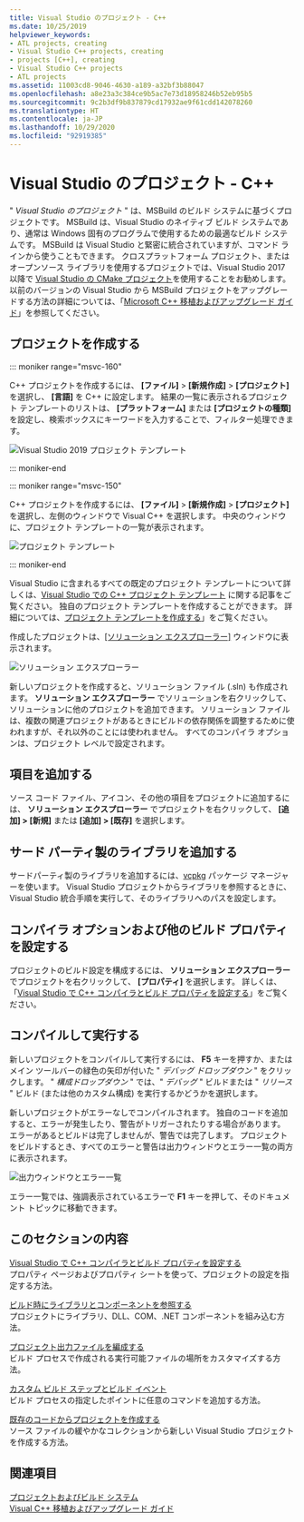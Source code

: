 ```yaml
---
title: Visual Studio のプロジェクト - C++
ms.date: 10/25/2019
helpviewer_keywords:
- ATL projects, creating
- Visual Studio C++ projects, creating
- projects [C++], creating
- Visual Studio C++ projects
- ATL projects
ms.assetid: 11003cd8-9046-4630-a189-a32bf3b88047
ms.openlocfilehash: a8e23a3c384ce9b5ac7e73d18958246b52eb95b5
ms.sourcegitcommit: 9c2b3df9b837879cd17932ae9f61cdd142078260
ms.translationtype: HT
ms.contentlocale: ja-JP
ms.lasthandoff: 10/29/2020
ms.locfileid: "92919385"
---
```

# <a name="visual-studio-projects---c"></a>Visual Studio のプロジェクト - C++

" *Visual Studio のプロジェクト* " は、MSBuild のビルド システムに基づくプロジェクトです。 MSBuild は、Visual Studio のネイティブ ビルド システムであり、通常は Windows 固有のプログラムで使用するための最適なビルド システムです。 MSBuild は Visual Studio と緊密に統合されていますが、コマンド ラインから使うこともできます。 クロスプラットフォーム プロジェクト、またはオープンソース ライブラリを使用するプロジェクトでは、Visual Studio 2017 以降で [Visual Studio の CMake プロジェクト](cmake-projects-in-visual-studio.md)を使用することをお勧めします。 以前のバージョンの Visual Studio から MSBuild プロジェクトをアップグレードする方法の詳細については、「[Microsoft C++ 移植およびアップグレード ガイド](../porting/visual-cpp-porting-and-upgrading-guide.md)」を参照してください。

## <a name="create-a-project"></a>プロジェクトを作成する

::: moniker range="msvc-160"

C++ プロジェクトを作成するには、 **[ファイル]**  >  **[新規作成]**  >  **[プロジェクト]** を選択し、 **[言語]** を C++ に設定します。 結果の一覧に表示されるプロジェクト テンプレートのリストは、 **[プラットフォーム]** または **[プロジェクトの種類]** を設定し、検索ボックスにキーワードを入力することで、フィルター処理できます。

   ![Visual Studio 2019 プロジェクト テンプレート](../build/media/vs2019-choose-console-app.png "Visual Studio 2019 の [新しいプロジェクト] ダイアログ")

::: moniker-end

::: moniker range="msvc-150"

C++ プロジェクトを作成するには、 **[ファイル]**  >  **[新規作成]**  >  **[プロジェクト]** を選択し、左側のウィンドウで Visual C++ を選択します。 中央のウィンドウに、プロジェクト テンプレートの一覧が表示されます。

   ![プロジェクト テンプレート](../overview/media/vs2017-new-project.png "Visual Studio 2017 の [新しいプロジェクト] ダイアログ")

::: moniker-end

Visual Studio に含まれるすべての既定のプロジェクト テンプレートについて詳しくは、[Visual Studio での C++ プロジェクト テンプレート](reference/visual-cpp-project-types.md) に関する記事をご覧ください。 独自のプロジェクト テンプレートを作成することができます。 詳細については、[プロジェクト テンプレートを作成する](/visualstudio/ide/how-to-create-project-templates)」をご覧ください。

作成したプロジェクトは、[[ソリューション エクスプローラー]](/visualstudio/ide/solutions-and-projects-in-visual-studio) ウィンドウに表示されます。

   ![ソリューション エクスプローラー](media/mathlibrary-solution-explorer-153.png)

新しいプロジェクトを作成すると、ソリューション ファイル (.sln) も作成されます。 **ソリューション エクスプローラー** でソリューションを右クリックして、ソリューションに他のプロジェクトを追加できます。 ソリューション ファイルは、複数の関連プロジェクトがあるときにビルドの依存関係を調整するために使われますが、それ以外のことには使われません。 すべてのコンパイラ オプションは、プロジェクト レベルで設定されます。

## <a name="add-items"></a>項目を追加する

ソース コード ファイル、アイコン、その他の項目をプロジェクトに追加するには、 **ソリューション エクスプローラー** でプロジェクトを右クリックして、 **[追加] > [新規]** または **[追加] > [既存]** を選択します。

## <a name="add-third-party-libraries"></a>サード パーティ製のライブラリを追加する

サードパーティ製のライブラリを追加するには、[vcpkg](vcpkg.md) パッケージ マネージャーを使います。 Visual Studio プロジェクトからライブラリを参照するときに、Visual Studio 統合手順を実行して、そのライブラリへのパスを設定します。

## <a name="set-compiler-options-and-other-build-properties"></a>コンパイラ オプションおよび他のビルド プロパティを設定する

プロジェクトのビルド設定を構成するには、 **ソリューション エクスプローラー** でプロジェクトを右クリックして、 **[プロパティ]** を選択します。 詳しくは、「[Visual Studio で C++ コンパイラとビルド プロパティを設定する](working-with-project-properties.md)」をご覧ください。

## <a name="compile-and-run"></a>コンパイルして実行する

新しいプロジェクトをコンパイルして実行するには、 **F5** キーを押すか、またはメイン ツールバーの緑色の矢印が付いた " *デバッグ ドロップダウン* " をクリックします。 " *構成ドロップダウン* " では、" *デバッグ* " ビルドまたは " *リリース* " ビルド (または他のカスタム構成) を実行するかどうかを選択します。

新しいプロジェクトがエラーなしでコンパイルされます。 独自のコードを追加すると、エラーが発生したり、警告がトリガーされたりする場合があります。 エラーがあるとビルドは完了しませんが、警告では完了します。 プロジェクトをビルドするとき、すべてのエラーと警告は出力ウィンドウとエラー一覧の両方に表示されます。

   ![出力ウィンドウとエラー一覧](../overview/media/vs2017-output-error-list.png)

エラー一覧では、強調表示されているエラーで **F1** キーを押して、そのドキュメント トピックに移動できます。

## <a name="in-this-section"></a>このセクションの内容

[Visual Studio で C++ コンパイラとビルド プロパティを設定する](working-with-project-properties.md)<br/>
プロパティ ページおよびプロパティ シートを使って、プロジェクトの設定を指定する方法。

[ビルド時にライブラリとコンポーネントを参照する](adding-references-in-visual-cpp-projects.md)<br/>
プロジェクトにライブラリ、DLL、COM、.NET コンポーネントを組み込む方法。

[プロジェクト出力ファイルを編成する](how-to-organize-project-output-files-for-builds.md)<br/>
ビルド プロセスで作成される実行可能ファイルの場所をカスタマイズする方法。

[カスタム ビルド ステップとビルド イベント](understanding-custom-build-steps-and-build-events.md)<br/>
ビルド プロセスの指定したポイントに任意のコマンドを追加する方法。

[既存のコードからプロジェクトを作成する](how-to-create-a-cpp-project-from-existing-code.md)<br/>
ソース ファイルの緩やかなコレクションから新しい Visual Studio プロジェクトを作成する方法。

## <a name="see-also"></a>関連項目

[プロジェクトおよびビルド システム](projects-and-build-systems-cpp.md)<br>
[Visual C++ 移植およびアップグレード ガイド](../porting/visual-cpp-porting-and-upgrading-guide.md)
